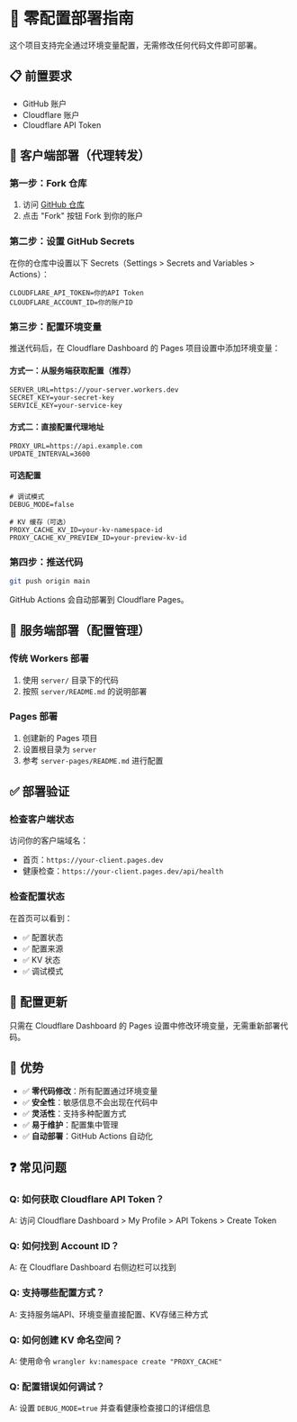 # 🚀 零配置部署指南

这个项目支持完全通过环境变量配置，无需修改任何代码文件即可部署。

## 📋 前置要求

- GitHub 账户
- Cloudflare 账户
- Cloudflare API Token

## 🎯 客户端部署（代理转发）

### 第一步：Fork 仓库

1. 访问 [GitHub 仓库](https://github.com/Await-d/cloudflare-workers-proxy)
2. 点击 "Fork" 按钮 Fork 到你的账户

### 第二步：设置 GitHub Secrets

在你的仓库中设置以下 Secrets（Settings > Secrets and Variables > Actions）：

```
CLOUDFLARE_API_TOKEN=你的API Token
CLOUDFLARE_ACCOUNT_ID=你的账户ID
```

### 第三步：配置环境变量

推送代码后，在 Cloudflare Dashboard 的 Pages 项目设置中添加环境变量：

#### 方式一：从服务端获取配置（推荐）

```
SERVER_URL=https://your-server.workers.dev
SECRET_KEY=your-secret-key
SERVICE_KEY=your-service-key
```

#### 方式二：直接配置代理地址

```
PROXY_URL=https://api.example.com
UPDATE_INTERVAL=3600
```

#### 可选配置

```
# 调试模式
DEBUG_MODE=false

# KV 缓存（可选）
PROXY_CACHE_KV_ID=your-kv-namespace-id
PROXY_CACHE_KV_PREVIEW_ID=your-preview-kv-id
```

### 第四步：推送代码

```bash
git push origin main
```

GitHub Actions 会自动部署到 Cloudflare Pages。

## 🔧 服务端部署（配置管理）

### 传统 Workers 部署

1. 使用 `server/` 目录下的代码
2. 按照 `server/README.md` 的说明部署

### Pages 部署

1. 创建新的 Pages 项目
2. 设置根目录为 `server`
3. 参考 `server-pages/README.md` 进行配置

## ✅ 部署验证

### 检查客户端状态

访问你的客户端域名：

- 首页：`https://your-client.pages.dev`
- 健康检查：`https://your-client.pages.dev/api/health`

### 检查配置状态

在首页可以看到：

- ✅ 配置状态
- ✅ 配置来源
- ✅ KV 状态
- ✅ 调试模式

## 🔄 配置更新

只需在 Cloudflare Dashboard 的 Pages 设置中修改环境变量，无需重新部署代码。

## 🎉 优势

- ✅ **零代码修改**：所有配置通过环境变量
- ✅ **安全性**：敏感信息不会出现在代码中
- ✅ **灵活性**：支持多种配置方式
- ✅ **易于维护**：配置集中管理
- ✅ **自动部署**：GitHub Actions 自动化

## ❓ 常见问题

### Q: 如何获取 Cloudflare API Token？

A: 访问 Cloudflare Dashboard > My Profile > API Tokens > Create Token

### Q: 如何找到 Account ID？

A: 在 Cloudflare Dashboard 右侧边栏可以找到

### Q: 支持哪些配置方式？

A: 支持服务端API、环境变量直接配置、KV存储三种方式

### Q: 如何创建 KV 命名空间？

A: 使用命令 `wrangler kv:namespace create "PROXY_CACHE"`

### Q: 配置错误如何调试？

A: 设置 `DEBUG_MODE=true` 并查看健康检查接口的详细信息
